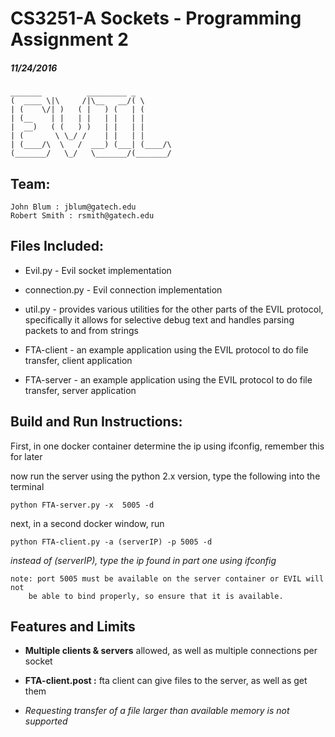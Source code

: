 
# CS3251-A Sockets - Programming Assignment 2
##### 11/24/2016

~~~~
_______          _________ _       
(  ____ \|\     /|\__   __/( \      
| (    \/| )   ( |   ) (   | (      
| (__    | |   | |   | |   | |      
|  __)   ( (   ) )   | |   | |      
| (       \ \_/ /    | |   | |      
| (____/\  \   /  ___) (___| (____/\
(_______/   \_/   \_______/(_______/
~~~~

## Team:
    John Blum : jblum@gatech.edu
    Robert Smith : rsmith@gatech.edu






## Files Included:

 * Evil.py - Evil socket implementation

 * connection.py - Evil connection implementation

 * util.py - provides various utilities for the other parts of the EVIL protocol,
    specifically it allows for selective debug text and handles parsing packets to and from strings

 * FTA-client - an example application using the EVIL protocol to do file transfer, client application

 * FTA-server - an example application using the EVIL protocol to do file transfer, server application




## Build and Run Instructions:
First, in one docker container determine the ip using ifconfig, remember this for later

now run the server using the python 2.x version, type the following into the terminal

    python FTA-server.py -x  5005 -d

next, in a second docker window, run

    python FTA-client.py -a (serverIP) -p 5005 -d
*instead of (serverIP), type the ip found in part one using ifconfig*

    note: port 5005 must be available on the server container or EVIL will not
        be able to bind properly, so ensure that it is available.

## Features and Limits

- **Multiple clients & servers** allowed, as well as multiple connections per socket

- **FTA-client.post :** fta client can give files to the server, as well as get them

- *Requesting transfer of a file larger than available memory is not supported*
